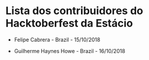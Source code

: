 # Lista dos contribuidores do Hacktoberfest da Estácio
- Felipe Cabrera - Brazil - 15/10/2018

- Guilherme Haynes Howe - Brazil - 16/10/2018

